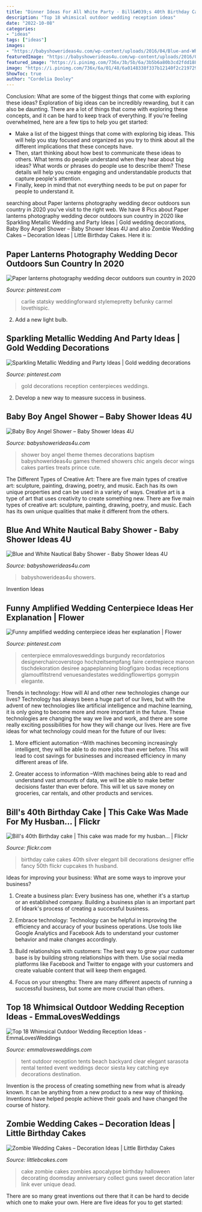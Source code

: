 ```yaml
---
title: "Dinner Ideas For All White Party - Bill&#039;s 40th Birthday Cake"
description: "Top 18 whimsical outdoor wedding reception ideas"
date: "2022-10-08"
categories:
- "ideas"
tags: ["ideas"]
images:
- "https://babyshowerideas4u.com/wp-content/uploads/2016/04/Blue-and-White-Nautical-Baby-Shower-Blue-Backdrop.jpg"
featuredImage: "https://babyshowerideas4u.com/wp-content/uploads/2016/04/Blue-and-White-Nautical-Baby-Shower-Blue-Backdrop.jpg"
featured_image: "https://i.pinimg.com/736x/3b/5b/6a/3b5b6a80b3cd2fdd18846fbeb71c913a.jpg"
image: "https://i.pinimg.com/736x/6a/01/48/6a0148338f337b12140f2c2197299641--white-gold-weddings-white-and-gold-reception.jpg"
ShowToc: true
author: "Cordelia Dooley"
---
```



Conclusion: What are some of the biggest things that come with exploring these ideas?
Exploration of big ideas can be incredibly rewarding, but it can also be daunting. There are a lot of things that come with exploring these concepts, and it can be hard to keep track of everything. If you're feeling overwhelmed, here are a few tips to help you get started: 
- Make a list of the biggest things that come with exploring big ideas. This will help you stay focused and organized as you try to think about all the different implications that these concepts have. 
- Then, start thinking about how best to communicate these ideas to others. What terms do people understand when they hear about big ideas? What words or phrases do people use to describe them? These details will help you create engaging and understandable products that capture people's attention. 
- Finally, keep in mind that not everything needs to be put on paper for people to understand it.

	

		
searching about Paper lanterns photography wedding decor outdoors sun country in 2020 you've visit to the right web. We have 8 Pics about Paper lanterns photography wedding decor outdoors sun country in 2020 like Sparkling Metallic Wedding and Party Ideas | Gold wedding decorations, Baby Boy Angel Shower – Baby Shower Ideas 4U and also Zombie Wedding Cakes – Decoration Ideas | Little Birthday Cakes. Here it is:
		
    
## Paper Lanterns Photography Wedding Decor Outdoors Sun Country In 2020

<img loading=lazy src="https://i.pinimg.com/736x/3b/5b/6a/3b5b6a80b3cd2fdd18846fbeb71c913a.jpg" onerror="this.onerror=null;this.src='https://tse4.mm.bing.net/th?id=OIP.bTZf9ZbFupNxVXFSn76zLAAAAA&amp;pid=15.1';" alt="Paper lanterns photography wedding decor outdoors sun country in 2020">

_Source: pinterest.com_

>carlie statsky weddingforward stylemepretty befunky carmel lovethispic. 

	

2. Add a new light bulb. 

    
## Sparkling Metallic Wedding And Party Ideas | Gold Wedding Decorations

<img loading=lazy src="https://i.pinimg.com/736x/6a/01/48/6a0148338f337b12140f2c2197299641--white-gold-weddings-white-and-gold-reception.jpg" onerror="this.onerror=null;this.src='https://tse3.mm.bing.net/th?id=OIP.ifQ9cr1Pexmpzw77aVOl_gHaLH&amp;pid=15.1';" alt="Sparkling Metallic Wedding and Party Ideas | Gold wedding decorations">

_Source: pinterest.com_

>gold decorations reception centerpieces weddings. 

	

2. Develop a new way to measure success in business.

    
## Baby Boy Angel Shower – Baby Shower Ideas 4U

<img loading=lazy src="https://babyshowerideas4u.com/wp-content/uploads/2016/09/Baby-Boy-Angel-Shower-Treats.jpg" onerror="this.onerror=null;this.src='https://tse2.mm.bing.net/th?id=OIP.T-8HGmDi5PbRnC6bGIOMjAHaJ4&amp;pid=15.1';" alt="Baby Boy Angel Shower – Baby Shower Ideas 4U">

_Source: babyshowerideas4u.com_

>shower boy angel theme themes decorations baptism babyshowerideas4u games themed showers chic angels decor wings cakes parties treats prince cute. 

	

The Different Types of Creative Art: There are five main types of creative art: sculpture, painting, drawing, poetry, and music. Each has its own unique properties and can be used in a variety of ways.
Creative art is a type of art that uses creativity to create something new. There are five main types of creative art: sculpture, painting, drawing, poetry, and music. Each has its own unique qualities that make it different from the others.

    
## Blue And White Nautical Baby Shower - Baby Shower Ideas 4U

<img loading=lazy src="https://babyshowerideas4u.com/wp-content/uploads/2016/04/Blue-and-White-Nautical-Baby-Shower-Blue-Backdrop.jpg" onerror="this.onerror=null;this.src='https://tse2.mm.bing.net/th?id=OIP.B2XJQtCQneu8D1q0N6oyuAHaE_&amp;pid=15.1';" alt="Blue and White Nautical Baby Shower - Baby Shower Ideas 4U">

_Source: babyshowerideas4u.com_

>babyshowerideas4u showers. 

	

Invention Ideas

    
## Funny Amplified Wedding Centerpiece Ideas Her Explanation | Flower

<img loading=lazy src="https://i.pinimg.com/736x/20/a2/a0/20a2a01d3f6676183bac2f7bd7a64430.jpg" onerror="this.onerror=null;this.src='https://tse2.mm.bing.net/th?id=OIP.osLudi60AOlodCbdpSpUkwHaLH&amp;pid=15.1';" alt="Funny amplified wedding centerpiece ideas her explanation | Flower">

_Source: pinterest.com_

>centerpiece emmalovesweddings burgundy recordatorios designerchaircoverstogo hochzeitsempfang faire centrepiece maroon tischdekoration desiree agapeplanning blogfigaro bodas receptions glamoutfitstrend venuesandestates weddingflowertips gomypin elegante. 

	

Trends in technology: How will AI and other new technologies change our lives?
Technology has always been a huge part of our lives, but with the advent of new technologies like artificial intelligence and machine learning, it is only going to become more and more important in the future. These technologies are changing the way we live and work, and there are some really exciting possibilities for how they will change our lives. Here are five ideas for what technology could mean for the future of our lives:
1. More efficient automation –With machines becoming increasingly intelligent, they will be able to do more jobs than ever before. This will lead to cost savings for businesses and increased efficiency in many different areas of life.

2. Greater access to information –With machines being able to read and understand vast amounts of data, we will be able to make better decisions faster than ever before. This will let us save money on groceries, car rentals, and other products and services.

    
## Bill&#039;s 40th Birthday Cake | This Cake Was Made For My Husban… | Flickr

<img loading=lazy src="https://c2.staticflickr.com/6/5178/5501767448_f8740fb7dc_b.jpg" onerror="this.onerror=null;this.src='https://tse3.mm.bing.net/th?id=OIP.LUdjVfKytJkZktwrj5XlPwHaLG&amp;pid=15.1';" alt="Bill&#039;s 40th Birthday cake | This cake was made for my husban… | Flickr">

_Source: flickr.com_

>birthday cake cakes 40th silver elegant bill decorations designer effie fancy 50th flickr cupcakes th husband. 

	

Ideas for improving your business: What are some ways to improve your business?
1. Create a business plan: Every business has one, whether it's a startup or an established company. Building a business plan is an important part of Ideark's process of creating a successful business.
2. Embrace technology: Technology can be helpful in improving the efficiency and accuracy of your business operations. Use tools like Google Analytics and Facebook Ads to understand your customer behavior and make changes accordingly.

3. Build relationships with customers: The best way to grow your customer base is by building strong relationships with them. Use social media platforms like Facebook and Twitter to engage with your customers and create valuable content that will keep them engaged.

4. Focus on your strengths: There are many different aspects of running a successful business, but some are more crucial than others.

    
## Top 18 Whimsical Outdoor Wedding Reception Ideas - EmmaLovesWeddings

<img loading=lazy src="http://emmalovesweddings.com/wp-content/uploads/2017/09/tented-outdoor-wedding-reception-ideas.jpg" onerror="this.onerror=null;this.src='https://tse4.mm.bing.net/th?id=OIP.P0lkI2xGFNgCsQo-uvgXWQHaLI&amp;pid=15.1';" alt="Top 18 Whimsical Outdoor Wedding Reception Ideas - EmmaLovesWeddings">

_Source: emmalovesweddings.com_

>tent outdoor reception tents beach backyard clear elegant sarasota rental tented event weddings decor siesta key catching eye decorations destination. 

	

Invention is the process of creating something new from what is already known. It can be anything from a new product to a new way of thinking. Inventions have helped people achieve their goals and have changed the course of history.

    
## Zombie Wedding Cakes – Decoration Ideas | Little Birthday Cakes

<img loading=lazy src="http://www.littlebcakes.com/wp-content/uploads/2014/05/Zombie-Wedding-Cake-Pictures.jpg" onerror="this.onerror=null;this.src='https://tse3.mm.bing.net/th?id=OIP.CVeafeXd66EFrYA4y4piSwHaLH&amp;pid=15.1';" alt="Zombie Wedding Cakes – Decoration Ideas | Little Birthday Cakes">

_Source: littlebcakes.com_

>cake zombie cakes zombies apocalypse birthday halloween decorating doomsday anniversary collect guns sweet decoration later link ever unique dead. 

	

There are so many great inventions out there that it can be hard to decide which one to make your own. Here are five ideas for you to get started: 

